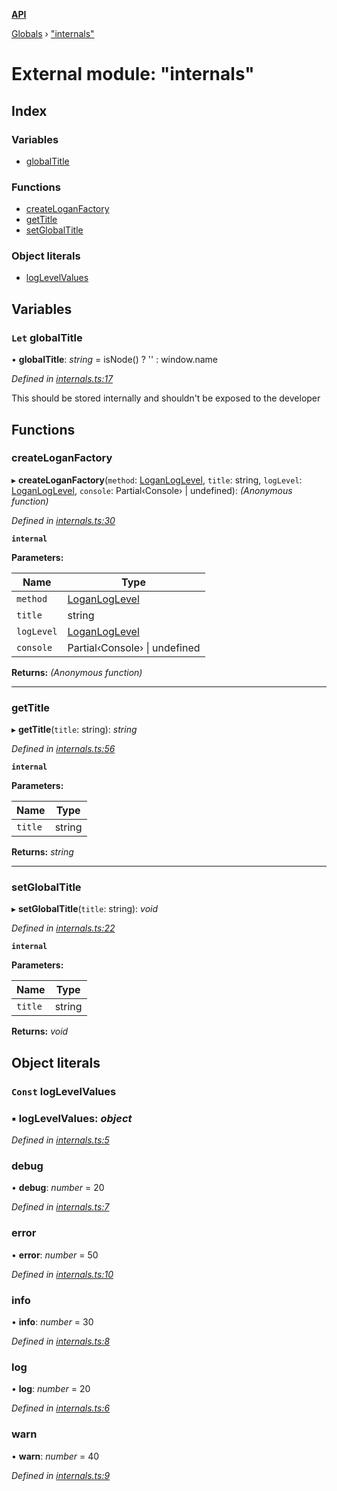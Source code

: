 **[API](../README.md)**

[Globals](../README.md) › [&quot;internals&quot;](_internals_.md)

# External module: "internals"

## Index

### Variables

* [globalTitle](_internals_.md#let-globaltitle)

### Functions

* [createLoganFactory](_internals_.md#createloganfactory)
* [getTitle](_internals_.md#gettitle)
* [setGlobalTitle](_internals_.md#setglobaltitle)

### Object literals

* [logLevelValues](_internals_.md#const-loglevelvalues)

## Variables

### `Let` globalTitle

• **globalTitle**: *string* =  isNode() ? '' : window.name

*Defined in [internals.ts:17](https://github.com/ciklum-digital/logan/blob/6d38830/packages/core/src/internals.ts#L17)*

This should be stored internally and shouldn't be exposed
to the developer

## Functions

###  createLoganFactory

▸ **createLoganFactory**(`method`: [LoganLogLevel](../enums/_types_.loganloglevel.md), `title`: string, `logLevel`: [LoganLogLevel](../enums/_types_.loganloglevel.md), `console`: Partial‹Console› | undefined): *(Anonymous function)*

*Defined in [internals.ts:30](https://github.com/ciklum-digital/logan/blob/6d38830/packages/core/src/internals.ts#L30)*

**`internal`** 

**Parameters:**

Name | Type |
------ | ------ |
`method` | [LoganLogLevel](../enums/_types_.loganloglevel.md) |
`title` | string |
`logLevel` | [LoganLogLevel](../enums/_types_.loganloglevel.md) |
`console` | Partial‹Console› &#124; undefined |

**Returns:** *(Anonymous function)*

___

###  getTitle

▸ **getTitle**(`title`: string): *string*

*Defined in [internals.ts:56](https://github.com/ciklum-digital/logan/blob/6d38830/packages/core/src/internals.ts#L56)*

**`internal`** 

**Parameters:**

Name | Type |
------ | ------ |
`title` | string |

**Returns:** *string*

___

###  setGlobalTitle

▸ **setGlobalTitle**(`title`: string): *void*

*Defined in [internals.ts:22](https://github.com/ciklum-digital/logan/blob/6d38830/packages/core/src/internals.ts#L22)*

**`internal`** 

**Parameters:**

Name | Type |
------ | ------ |
`title` | string |

**Returns:** *void*

## Object literals

### `Const` logLevelValues

### ▪ **logLevelValues**: *object*

*Defined in [internals.ts:5](https://github.com/ciklum-digital/logan/blob/6d38830/packages/core/src/internals.ts#L5)*

###  debug

• **debug**: *number* = 20

*Defined in [internals.ts:7](https://github.com/ciklum-digital/logan/blob/6d38830/packages/core/src/internals.ts#L7)*

###  error

• **error**: *number* = 50

*Defined in [internals.ts:10](https://github.com/ciklum-digital/logan/blob/6d38830/packages/core/src/internals.ts#L10)*

###  info

• **info**: *number* = 30

*Defined in [internals.ts:8](https://github.com/ciklum-digital/logan/blob/6d38830/packages/core/src/internals.ts#L8)*

###  log

• **log**: *number* = 20

*Defined in [internals.ts:6](https://github.com/ciklum-digital/logan/blob/6d38830/packages/core/src/internals.ts#L6)*

###  warn

• **warn**: *number* = 40

*Defined in [internals.ts:9](https://github.com/ciklum-digital/logan/blob/6d38830/packages/core/src/internals.ts#L9)*